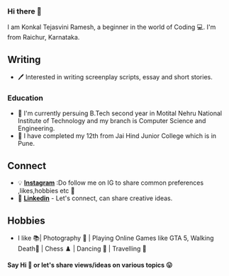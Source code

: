 ### Hi there 👋

I am Konkal Tejasvini Ramesh, a beginner in the world of Coding 💻. 
I'm from Raichur, Karnataka.
## Writing

- 🖊 Interested in writing screenplay scripts, essay and short stories.

### Education
- 🌱 I'm currently persuing B.Tech second year in Motital Nehru National Institute of Technology and my branch is Computer Science and Engineering.
- 🌱 I have completed my 12th from Jai Hind Junior College which is in Pune.


## Connect

- 💡 **[Instagram](https://www.instagram.com/teju.283_/)** :Do follow me on IG to share common preferences ,likes,hobbies etc 🎈
- 💼 **[Linkedin](https://www.linkedin.com/in/konkal-tejasvini-ramesh-53568a20a/)** - Let's connect, can share creative ideas.

## Hobbies

- I like 📚| Photography 🎥 | Playing Online Games like GTA 5, Walking Death👾 | Chess ♟️ | Dancing 💃 | Travelling 🚌

**Say Hi 👋 or let's share views/ideas on various topics 😛** 
